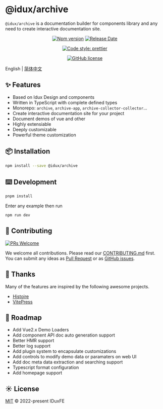 # @idux/archive

`@idux/archive` is a documentation builder for components library and any need to create interactive documentation site.

<div align="center">

<!-- [![Build Status](https://dev.azure.com/iduxfeteam/IduxFE/_apis/build/status/IduxFE.idux?branchName=main)](https://dev.azure.com/iduxfeteam/IduxFE/_build/latest?definitionId=2&branchName=main)
[![Codecov](https://codecov.io/gh/IDuxFE/idux/branch/main/graph/badge.svg?token=PGAUXP06V3)](https://codecov.io/gh/IDuxFE/idux) -->
[![Npm version](https://img.shields.io/npm/v/@idux/components)](https://www.npmjs.com/package/@idux/archive)
[![Release Date](https://img.shields.io/github/release-date/IDuxFE/idux)](https://github.com/IDuxFE/archive/releases)

<!-- [![CodeFactor](https://www.codefactor.io/repository/github/iduxfe/idux/badge)](https://www.codefactor.io/repository/github/iduxfe/idux) -->
[![Code style: prettier](https://img.shields.io/badge/code_style-prettier-ff69b4)](https://github.com/prettier/prettier)
<!-- [![GitHub contributors](https://img.shields.io/github/contributors/IDuxFE/idux)](https://github.com/IDuxFE/idux/contributors) -->
[![GitHub license](https://img.shields.io/github/license/IDuxFE/idux)](https://github.com/IDuxFE/archive/blob/main/LICENSE)

</div>

English | [简体中文](README.zh.md)

## ✨ Features

- Based on Idux Design and components
- Written in TypeScript with complete defined types
- Monorepo: `archive`, `archive-app`, `archive-collector-collector`...
- Create interactive documentation site for your project
- Document demos of vue and other
- Highly extensiable
- Deeply customizable
- Powerful theme customization
<!-- - Internationalization support for various languages -->

## 📦 Installation

```bash
npm install --save @idux/archive
```

## ⌨️ Development

```bash
pnpm install
```

Enter any example then run

```bash
npm run dev
```

## 🤝 Contributing

[![PRs Welcome](https://img.shields.io/badge/PRs-welcome-brightgreen.svg)](https://github.com/IDuxFE/idux/pulls)

We welcome all contributions. Please read our [CONTRIBUTING.md](https://github.com/IDuxFE/archive/blob/main/Contributing.en.md) first. You can submit any ideas as [Pull Request](https://github.com/IDuxFE/archive/pulls) or as [GitHub issues](https://github.com/IDuxFE/archive/issues).

## 💖 Thanks

Many of the features are inspired by the following awesome projects.

- [Histoire](https://github.com/histoire-dev/histoire)
- [VitePress](https://github.com/vuejs/vitepress)

## 🚩 Roadmap

- Add Vue2.x Demo Loaders
- Add component API doc auto generation support
- Better HMR support
- Better log support
- Add plugin system to encapsulate customizations
- Add controls to modify demo data or paramaters on web UI
- Add doc meta data extraction and searching support
- Typescript format configuration
- Add homepage support

## ☀️ License

[MIT](https://github.com/IDuxFE/archive/blob/main/LICENSE) © 2022-present IDuxFE
